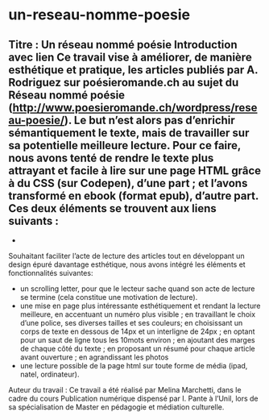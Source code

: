 # un-reseau-nomme-poesie
Titre : Un réseau nommé poésie
Introduction avec lien
Ce travail vise à améliorer, de manière esthétique et pratique, les articles publiés par A. Rodriguez sur poésieromande.ch au sujet du Réseau nommé poésie (http://www.poesieromande.ch/wordpress/reseau-poesie/). Le but n’est alors pas d’enrichir sémantiquement le texte, mais de travailler sur sa potentielle meilleure lecture. Pour ce faire, nous avons tenté de rendre le texte plus attrayant et facile à lire sur une page HTML grâce à du CSS (sur Codepen), d’une part ; et l’avons transformé en ebook (format epub), d’autre part. 
Ces deux éléments se trouvent aux liens suivants :
-	
-	

Souhaitant faciliter l’acte de lecture des articles tout en développant un design épuré davantage esthétique, nous avons intégré les éléments et fonctionnalités suivantes: 
-	un scrolling letter, pour que le lecteur sache quand son acte de lecture se termine (cela constitue une motivation de lecture).
-	une mise en page plus intéressante esthétiquement et rendant la lecture meilleure, en accentuant un numéro plus visible ; en travaillant le choix d’une police, ses diverses tailles et ses couleurs; en choisissant un corps de texte en dessous de 14px et un interligne de 24px ; en optant pour un saut de ligne tous les 10mots environ ; en ajoutant des marges de chaque côté du texte ; en proposant un résumé pour chaque article avant ouverture ; en agrandissant les photos
-	une lecture possible de la page html sur toute forme de média (ipad, natel, ordinateur). 

Auteur du travail :
Ce travail a été réalisé par Melina Marchetti, dans le cadre du cours Publication numérique dispensé par I. Pante à l’Unil, lors de sa spécialisation de Master en pédagogie et médiation culturelle. 
